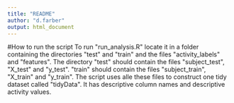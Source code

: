 ```yaml
---
title: "README"
author: "d.farber"
output: html_document
---
```


#How to run the script
To run "run_analysis.R" locate it in a folder containing the directories "test" and "train" and the files "activity_labels" and "features". The directory "test" should contain the files "subject_test", "X_test" and "y_test". "train" should contain the files "subject_train", "X_train" and "y_train".
The script uses alle these files to construct one tidy dataset called "tidyData". It has descriptive column names and descriptive activity values.